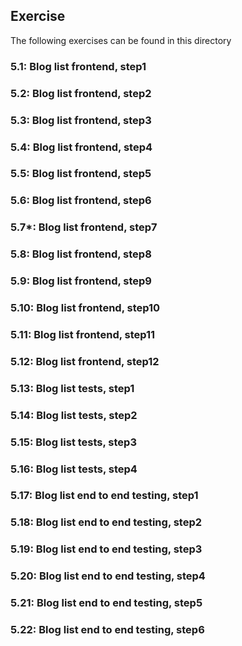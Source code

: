 ## Exercise

The following exercises can be found in this directory

### 5.1: Blog list frontend, step1

### 5.2: Blog list frontend, step2

### 5.3: Blog list frontend, step3

### 5.4: Blog list frontend, step4

### 5.5: Blog list frontend, step5

### 5.6: Blog list frontend, step6

### 5.7*: Blog list frontend, step7

### 5.8: Blog list frontend, step8

### 5.9: Blog list frontend, step9

### 5.10: Blog list frontend, step10

### 5.11: Blog list frontend, step11

### 5.12: Blog list frontend, step12

### 5.13: Blog list tests, step1

### 5.14: Blog list tests, step2

### 5.15: Blog list tests, step3

### 5.16: Blog list tests, step4

### 5.17: Blog list end to end testing, step1

### 5.18: Blog list end to end testing, step2

### 5.19: Blog list end to end testing, step3

### 5.20: Blog list end to end testing, step4

### 5.21: Blog list end to end testing, step5

### 5.22: Blog list end to end testing, step6